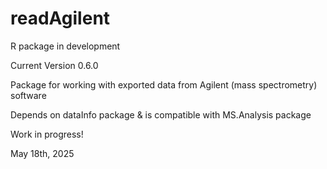 # readAgilent

R package in development

Current Version 0.6.0

Package for working with exported data from Agilent (mass spectrometry) software

Depends on dataInfo package & is compatible with MS.Analysis package

Work in progress!

May 18th, 2025
